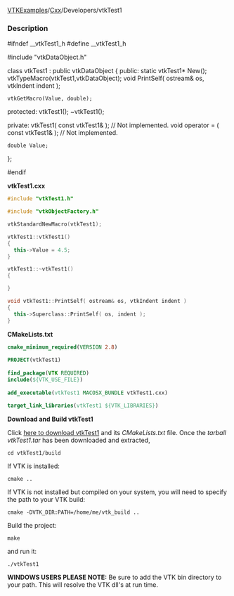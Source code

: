 [VTKExamples](/index/)/[Cxx](/Cxx)/Developers/vtkTest1

### Description
<source lang="cpp">
#ifndef __vtkTest1_h
#define __vtkTest1_h

#include "vtkDataObject.h"

class vtkTest1 : public vtkDataObject
{
  public:
    static vtkTest1* New();
    vtkTypeMacro(vtkTest1,vtkDataObject);
    void PrintSelf( ostream& os, vtkIndent indent );

    vtkGetMacro(Value, double);
    
  protected:
    vtkTest1();
    ~vtkTest1();

  private:
    vtkTest1( const vtkTest1& ); // Not implemented.
    void operator = ( const vtkTest1& ); // Not implemented.
    
    double Value;
};

#endif 
</source>

**vtkTest1.cxx**
```c++
#include "vtkTest1.h"

#include "vtkObjectFactory.h"

vtkStandardNewMacro(vtkTest1);

vtkTest1::vtkTest1()
{
  this->Value = 4.5;
}

vtkTest1::~vtkTest1()
{

}

void vtkTest1::PrintSelf( ostream& os, vtkIndent indent )
{
  this->Superclass::PrintSelf( os, indent );
}
```
**CMakeLists.txt**
```cmake
cmake_minimum_required(VERSION 2.8)
 
PROJECT(vtkTest1)
 
find_package(VTK REQUIRED)
include(${VTK_USE_FILE})
 
add_executable(vtkTest1 MACOSX_BUNDLE vtkTest1.cxx)
 
target_link_libraries(vtkTest1 ${VTK_LIBRARIES})
```

**Download and Build vtkTest1**

Click [here to download vtkTest1](https://github.com/lorensen/VTKWikiExamplesTarballs/raw/master/vtkTest1.tar) and its *CMakeLists.txt* file.
Once the *tarball vtkTest1.tar* has been downloaded and extracted,
```
cd vtkTest1/build 
```
If VTK is installed:
```
cmake ..
```
If VTK is not installed but compiled on your system, you will need to specify the path to your VTK build:
```
cmake -DVTK_DIR:PATH=/home/me/vtk_build ..
```
Build the project:
```
make
```
and run it:
```
./vtkTest1
```
**WINDOWS USERS PLEASE NOTE:** Be sure to add the VTK bin directory to your path. This will resolve the VTK dll's at run time.

